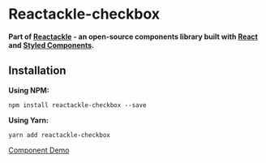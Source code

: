 # Reactackle-checkbox


**Part of [Reactackle](https://www.npmjs.com/package/reactackle) - an open-source components library built with [React](https://facebook.github.io/react/) and [Styled Components](https://www.styled-components.com).**

## Installation

**Using NPM:**
```
npm install reactackle-checkbox --save
```

**Using Yarn:**
```
yarn add reactackle-checkbox
```
[Component Demo](http://reactackle-docs.braincrumbs.io/#/checkbox/demo)
